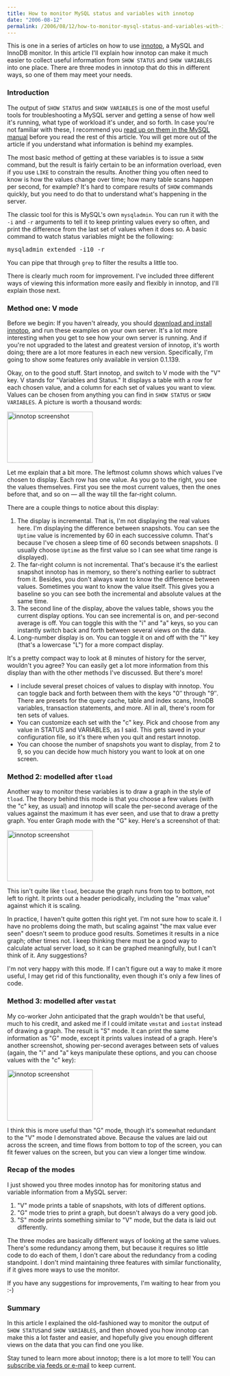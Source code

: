 ```yaml
---
title: How to monitor MySQL status and variables with innotop
date: "2006-08-12"
permalink: /2006/08/12/how-to-monitor-mysql-status-and-variables-with-innotop/
---
```

This is one in a series of articles on how to use [innotop][1], a MySQL and InnoDB monitor. In this article I'll explain how innotop can make it much easier to collect useful information from `SHOW STATUS` and `SHOW VARIABLES` into one place. There are three modes in innotop that do this in different ways, so one of them may meet your needs.

### Introduction

The output of `SHOW STATUS` and `SHOW VARIABLES` is one of the most useful tools for troubleshooting a MySQL server and getting a sense of how well it's running, what type of workload it's under, and so forth. In case you're not familiar with these, I recommend you [read up on them in the MySQL manual][2] before you read the rest of this article. You will get more out of the article if you understand what information is behind my examples.

The most basic method of getting at these variables is to issue a `SHOW` command, but the result is fairly certain to be an information overload, even if you use `LIKE` to constrain the results. Another thing you often need to know is how the values change over time; how many table scans happen per second, for example? It's hard to compare results of `SHOW` commands quickly, but you need to do that to understand what's happening in the server.

The classic tool for this is MySQL's own `mysqladmin`. You can run it with the `-i` and `-r` arguments to tell it to keep printing values every so often, and print the difference from the last set of values when it does so. A basic command to watch status variables might be the following:

<pre>mysqladmin extended -i10 -r</pre>

You can pipe that through `grep` to filter the results a little too.

There is clearly much room for improvement. I've included three different ways of viewing this information more easily and flexibly in innotop, and I'll explain those next.

### Method one: V mode

Before we begin: If you haven't already, you should [download and install innotop][3], and run these examples on your own server. It's a lot more interesting when you get to see how your own server is running. And if you're not upgraded to the latest and greatest version of innotop, it's worth doing; there are a lot more features in each new version. Specifically, I'm going to show some features only available in version 0.1.139.

Okay, on to the good stuff. Start innotop, and switch to V mode with the "V" key. V stands for "Variables and Status." It displays a table with a row for each chosen value, and a column for each set of values you want to view. Values can be chosen from anything you can find in `SHOW STATUS` or `SHOW VARIABLES`. A picture is worth a thousand words:

[<img src="/innotop/thumb-innotop-V-mode-usa.png" width="200" height="119" alt="innotop screenshot" />][4]

Let me explain that a bit more. The leftmost column shows which values I've chosen to display. Each row has one value. As you go to the right, you see the values themselves. First you see the most current values, then the ones before that, and so on &#8212; all the way till the far-right column.

There are a couple things to notice about this display:

1.  The display is incremental. That is, I'm not displaying the real values here. I'm displaying the difference between snapshots. You can see the `Uptime` value is incremented by 60 in each successive column. That's because I've chosen a sleep time of 60 seconds between snapshots. (I usually choose `Uptime` as the first value so I can see what time range is displayed).
2.  The far-right column is not incremental. That's because it's the earliest snapshot innotop has in memory, so there's nothing earlier to subtract from it. Besides, you don't always want to know the difference between values. Sometimes you want to know the value itself. This gives you a baseline so you can see both the incremental and absolute values at the same time.
3.  The second line of the display, above the values table, shows you the current display options. You can see incremental is on, and per-second average is off. You can toggle this with the "i" and "a" keys, so you can instantly switch back and forth between several views on the data.
4.  Long-number display is on. You can toggle it on and off with the "l" key (that's a lowercase "L") for a more compact display.

It's a pretty compact way to look at 8 minutes of history for the server, wouldn't you agree? You can easily get a lot more information from this display than with the other methods I've discussed. But there's more!

*   I include several preset choices of values to display with innotop. You can toggle back and forth between them with the keys "0&#8243; through "9&#8243;. There are presets for the query cache, table and index scans, InnoDB variables, transaction statements, and more. All in all, there's room for ten sets of values.
*   You can customize each set with the "c" key. Pick and choose from any value in STATUS and VARIABLES, as I said. This gets saved in your configuration file, so it's there when you quit and restart innotop.
*   You can choose the number of snapshots you want to display, from 2 to 9, so you can decide how much history you want to look at on one screen.

### Method 2: modelled after `tload`

Another way to monitor these variables is to draw a graph in the style of `tload`. The theory behind this mode is that you choose a few values (with the "c" key, as usual) and innotop will scale the per-second average of the values against the maximum it has ever seen, and use that to draw a pretty graph. You enter Graph mode with the "G" key. Here's a screenshot of that:

[<img src="/innotop/thumb-innotop-G-mode-usa.png" width="200" height="119" alt="innotop screenshot" />][5]

This isn't quite like `tload`, because the graph runs from top to bottom, not left to right. It prints out a header periodically, including the "max value" against which it is scaling.

In practice, I haven't quite gotten this right yet. I'm not sure how to scale it. I have no problems doing the math, but scaling against "the max value ever seen" doesn't seem to produce good results. Sometimes it results in a nice graph; other times not. I keep thinking there must be a good way to calculate actual server load, so it can be graphed meaningfully, but I can't think of it. Any suggestions?

I'm not very happy with this mode. If I can't figure out a way to make it more useful, I may get rid of this functionality, even though it's only a few lines of code.

### Method 3: modelled after `vmstat`

My co-worker John anticipated that the graph wouldn't be that useful, much to his credit, and asked me if I could imitate `vmstat` and `iostat` instead of drawing a graph. The result is "S" mode. It can print the same information as "G" mode, except it prints values instead of a graph. Here's another screenshot, showing per-second averages between sets of values (again, the "i" and "a" keys manipulate these options, and you can choose values with the "c" key):

[<img src="/innotop/thumb-innotop-S-mode-usa.png" width="200" height="119" alt="innotop screenshot" />][6]

I think this is more useful than "G" mode, though it's somewhat redundant to the "V" mode I demonstrated above. Because the values are laid out across the screen, and time flows from bottom to top of the screen, you can fit fewer values on the screen, but you can view a longer time window.

### Recap of the modes

I just showed you three modes innotop has for monitoring status and variable information from a MySQL server:

1.  "V" mode prints a table of snapshots, with lots of different options.
2.  "G" mode tries to print a graph, but doesn't always do a very good job.
3.  "S" mode prints something similar to "V" mode, but the data is laid out differently.

The three modes are basically different ways of looking at the same values. There's some redundancy among them, but because it requires so little code to do each of them, I don't care about the redundancy from a coding standpoint. I don't mind maintaining three features with similar functionality, if it gives more ways to use the monitor.

If you have any suggestions for improvements, I'm waiting to hear from you :-)

### Summary

In this article I explained the old-fashioned way to monitor the output of `SHOW STATUS`and `SHOW VARIABLES`, and then showed you how innotop can make this a lot faster and easier, and hopefully give you enough different views on the data that you can find one you like.

Stay tuned to learn more about innotop; there is a lot more to tell! You can [subscribe via feeds or e-mail][7] to keep current.

 [1]: http://www.xaprb.com/innotop/
 [2]: http://dev.mysql.com/doc/refman/5.0/en/show.html
 [3]: /innotop/
 [4]: /innotop/innotop-V-mode-usa.png
 [5]: /innotop/innotop-G-mode-usa.png
 [6]: /innotop/innotop-S-mode-usa.png
 [7]: /blog/subscribe/
